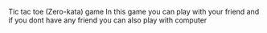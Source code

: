 Tic tac toe (Zero-kata) game
In this game you can play with your friend and if you dont have any friend you can also play with computer

